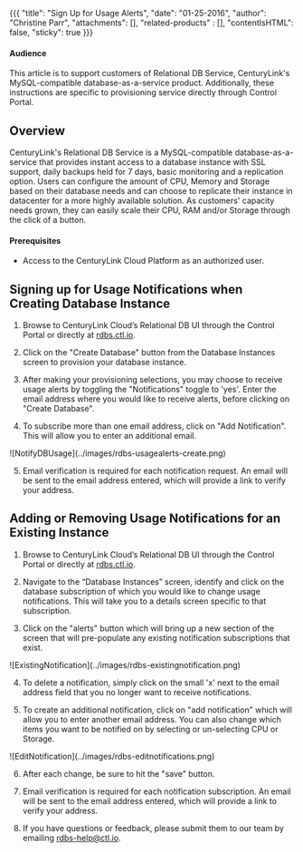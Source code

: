 {{{
  "title": "Sign Up for Usage Alerts",
  "date": "01-25-2016",
  "author": "Christine Parr",
  "attachments": [],
  "related-products" : [],
  "contentIsHTML": false,
  "sticky": true
}}}


#### Audience

This article is to support customers of Relational DB Service, CenturyLink's MySQL-compatible database-as-a-service product.  Additionally, these instructions are specific to provisioning service directly through Control Portal.

## Overview

CenturyLink's Relational DB Service is a MySQL-compatible database-as-a-service that provides instant access to a database instance with SSL support, daily backups held for 7 days, basic monitoring and a replication option.  Users can configure the amount of CPU, Memory and Storage based on their database needs and can choose to replicate their instance in datacenter for a more highly available solution.  As customers' capacity needs grown, they can easily scale their CPU, RAM and/or Storage through the click of a button.  


#### Prerequisites

- Access to the CenturyLink Cloud Platform as an authorized user.

## Signing up for Usage Notifications when Creating Database Instance

1.	Browse to CenturyLink Cloud’s Relational DB UI through the Control Portal or directly at [rdbs.ctl.io](https://rdbs.ctl.io).

2.  Click on the "Create Database" button from the Database Instances screen to provision your database instance.

3.  After making your provisioning selections, you may choose to receive usage alerts by toggling the "Notifications" toggle to 'yes'.  Enter the email address where you would like to receive alerts, before clicking on "Create Database".

4.  To subscribe more than one email address, click on "Add Notification".  This will allow you to enter an additional email.  
<p>![NotifyDBUsage](../images/rdbs-usagealerts-create.png)

5.  Email verification is required for each notification request.  An email will be sent to the email address entered, which will provide a link to verify your address.

## Adding or Removing Usage Notifications for an Existing Instance

1.	Browse to CenturyLink Cloud’s Relational DB UI through the Control Portal or directly at [rdbs.ctl.io](https://rdbs.ctl.io).

2.	Navigate to the “Database Instances” screen, identify and click on the database subscription of which you would like to change usage notifications. This will take you to a details screen specific to that subscription.

3.  Click on the "alerts" button which will bring up a new section of the screen that will pre-populate any existing notification subscriptions that exist.  
<p>![ExistingNotification](../images/rdbs-existingnotification.png)

4.  To delete a notification, simply click on the small 'x' next to the email address field that you no longer want to receive notifications.

5.  To create an additional notification, click on "add notification" which will allow you to enter another email address.  You can also change which items you want to be notified on by selecting or un-selecting CPU or Storage.  
<p>![EditNotification](../images/rdbs-editnotifications.png)

6.  After each change, be sure to hit the "save" button.  

7. Email verification is required for each notification subscription.  An email will be sent to the email address entered, which will provide a link to verify your address.

8. If you have questions or feedback, please submit them to our team by emailing <a href="mailto:rdbs-help@ctl.io">rdbs-help@ctl.io</a>.
